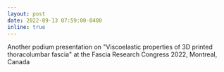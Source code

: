 ```yaml
---
layout: post
date: 2022-09-13 07:59:00-0400
inline: true
---
```


Another podium presentation on "Viscoelastic properties of 3D printed thoracolumbar fascia" at the Fascia Research Congress 2022, Montreal, Canada

